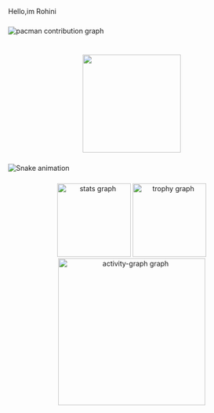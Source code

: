 <p align="left">Hello,im Rohini</p>

###

<picture>
  <source media="(prefers-color-scheme: dark)" srcset="https://raw.githubusercontent.com/rohini444design/rohini444design/output/pacman-contribution-graph-dark.svg">
  <source media="(prefers-color-scheme: light)" srcset="https://raw.githubusercontent.com/rohini444design/rohini444design/output/pacman-contribution-graph.svg">
  <img alt="pacman contribution graph" src="https://raw.githubusercontent.com/rohini444design/rohini444design/output/pacman-contribution-graph.svg">
</picture>

###

<br clear="both">

<div align="center">
  <img height="200" src="https://pin.it/28tcfNZFF"  />
</div>

###

<img src="https://raw.githubusercontent.com/rohini444design/rohini444design/output/snake.svg" alt="Snake animation" />

###

<div align="center">
  <img src="https://github-readme-stats.vercel.app/api?username=rohini444design&hide_title=false&hide_rank=false&show_icons=true&include_all_commits=true&count_private=true&disable_animations=false&theme=dracula&locale=en&hide_border=false&order=1" height="150" alt="stats graph"  />
  <img src="https://github-profile-trophy.vercel.app?username=rohini444design&theme=dracula&column=-1&row=1&margin-w=8&margin-h=8&no-bg=false&no-frame=false&order=4" height="150" alt="trophy graph"  />
  <img src="https://github-readme-activity-graph.vercel.app/graph?username=rohini444design&radius=16&theme=react&area=true&order=5" height="300" alt="activity-graph graph"  />
</div>

###
<!--
**rohini444design/rohini444design** is a ✨ _special_ ✨ repository because its `README.md` (this file) appears on your GitHub profile.

Here are some ideas to get you started:

- 🔭 I’m currently working on ...
- 🌱 I’m currently learning ...
- 👯 I’m looking to collaborate on ...
- 🤔 I’m looking for help with ...
- 💬 Ask me about ...
- 📫 How to reach me: ...
- 😄 Pronouns: ...
- ⚡ Fun fact: ...
-->
